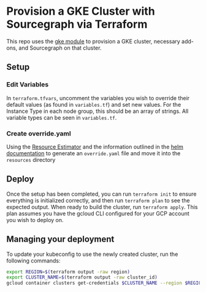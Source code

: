 # Provision a GKE Cluster with Sourcegraph via Terraform

This repo uses the [gke module](https://registry.terraform.io/modules/terraform-google-modules/kubernetes-engine/google/) to provision a GKE cluster, necessary add-ons, and Sourcegraph on that cluster.

## Setup

### Edit Variables

In `terraform.tfvars`, uncomment the variables you wish to override their default values (as found in `variables.tf`) and set new values. For the Instance Type in each node group, this should be an array of strings. All variable types can be seen in `variables.tf`.

### Create override.yaml

Using the [Resource Estimator](https://docs.sourcegraph.com/admin/deploy/resource_estimator) and the information outlined in the [helm documentation](https://docs.sourcegraph.com/admin/deploy/kubernetes/helm#configure-sourcegraph-on-google-kubernetes-engine-gke) to generate an `override.yaml` file and move it into the `resources` directory

## Deploy

Once the setup has been completed, you can run `terraform init` to ensure everything is initialized correctly, and then run `terraform plan` to see the expected output. When ready to build the cluster, run `terraform apply`. This plan assumes you have the gcloud CLI configured for your GCP account you wish to deploy on.

## Managing your deployment

To update your kubeconfig to use the newly created cluster, run the following commands:

``` sh
export REGION=$(terraform output -raw region)
export CLUSTER_NAME=$(terraform output -raw cluster_id)
gcloud container clusters get-credentials $CLUSTER_NAME --region $REGION
```

